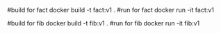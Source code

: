 #build for fact 
docker build -t fact:v1 .
#run for fact 
docker run -it fact:v1


#build for fib 
docker build -t fib:v1 .
#run for fib 
docker run -it fib:v1

